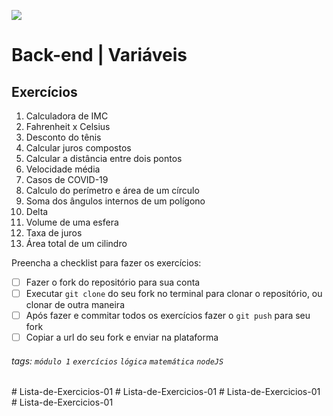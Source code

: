 ![](https://i.imgur.com/xG74tOh.png)

# Back-end | Variáveis

## Exercícios

1.  Calculadora de IMC
2.  Fahrenheit x Celsius
3.  Desconto do tênis
4.  Calcular juros compostos
5.  Calcular a distância entre dois pontos
6.  Velocidade média
7.  Casos de COVID-19
8.  Calculo do perímetro e área de um círculo
9.  Soma dos ângulos internos de um polígono
10. Delta
11. Volume de uma esfera
12. Taxa de juros
13. Área total de um cilindro

Preencha a checklist para fazer os exercícios:

-   [ ] Fazer o fork do repositório para sua conta
-   [ ] Executar `git clone` do seu fork no terminal para clonar o repositório, ou clonar de outra maneira
-   [ ] Após fazer e commitar todos os exercícios fazer o `git push` para seu fork
-   [ ] Copiar a url do seu fork e enviar na plataforma

###### tags: `módulo 1` `exercícios` `lógica` `matemática` `nodeJS`
#   L i s t a - d e - E x e r c i c i o s - 0 1  
 #   L i s t a - d e - E x e r c i c i o s - 0 1  
 #   L i s t a - d e - E x e r c i c i o s - 0 1  
 #   L i s t a - d e - E x e r c i c i o s - 0 1  
 